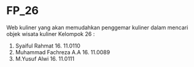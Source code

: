 # FP_26
Web kuliner yang akan memudahkan penggemar kuliner dalam mencari objek wisata kuliner
Kelompok 26 :
1.	Syaiful Rahmat		16. 11.0110 
2.	Muhammad Fachreza A.A	16. 11.0089  
3.	M.Yusuf Alwi		16. 11.0111  
